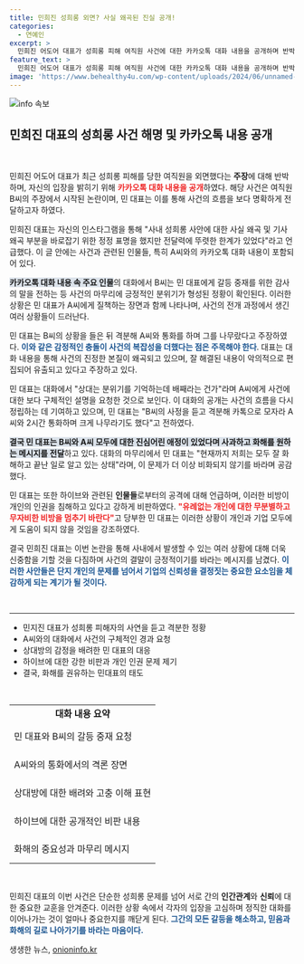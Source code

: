 ```yaml
---
title: 민희진 성희롱 외면? 사실 왜곡된 진실 공개!
categories:
  - 연예인
excerpt: >
  민희진 어도어 대표가 성희롱 피해 여직원 사건에 대한 카카오톡 대화 내용을 공개하며 반박했습니다. 그는 사건 해결 과정을 상세히 설명하고, 왜곡된 사실에 대한 불만을 표출했습니다.
feature_text: >
  민희진 어도어 대표가 성희롱 피해 여직원 사건에 대한 카카오톡 대화 내용을 공개하며 반박했습니다. 그는 사건 해결 과정을 상세히 설명하고, 왜곡된 사실에 대한 불만을 표출했습니다.
image: 'https://www.behealthy4u.com/wp-content/uploads/2024/06/unnamed-file.png'
---
```


<p><img src="https://www.behealthy4u.com/wp-content/uploads/2024/06/unnamed-file.png" alt="info 속보" /></p>

<h2 data-ke-size="size26">민희진 대표의 성희롱 사건 해명 및 카카오톡 내용 공개</h2>

<p data-ke-size="size16">&nbsp;</p> 

<p>민희진 어도어 대표가 최근 성희롱 피해를 당한 여직원을 외면했다는 <strong>주장</strong>에 대해 반박하며, 자신의 입장을 밝히기 위해 <b><span style="color: #ee2323;">카카오톡 대화 내용을 공개</span></b>하였다. 해당 사건은 여직원 B씨의 주장에서 시작된 논란이며, 민 대표는 이를 통해 사건의 흐름을 보다 명확하게 전달하고자 하였다. </p>

<p>민희진 대표는 자신의 인스타그램을 통해 "사내 성희롱 사안에 대한 사실 왜곡 및 기사 왜곡 부분을 바로잡기 위한 정정 표명을 했지만 전달력에 뚜렷한 한계가 있었다"라고 언급했다. 이 글 안에는 사건과 관련된 인물들, 특히 A씨와의 카카오톡 대화 내용이 포함되어 있다.</p>

<p><b><span style="background-color: #21538527;">카카오톡 대화 내용 속 주요 인물</span></b>의 대화에서 B씨는 민 대표에게 갈등 중재를 위한 감사의 말을 전하는 등 사건의 마무리에 긍정적인 분위기가 형성된 정황이 확인된다. 이러한 상황은 민 대표가 A씨에게 질책하는 장면과 함께 나타나며, 사건의 전개 과정에서 생긴 여러 상황들이 드러난다.</p>

<p>민 대표는 B씨의 상황을 들은 뒤 격분해 A씨와 통화를 하며 그를 나무랐다고 주장하였다. <b><span style="color: #1a5490;">이와 같은 감정적인 충돌이 사건의 복잡성을 더했다는 점은 주목해야 한다</span></b>. 대표는 대화 내용을 통해 사건의 진정한 본질이 왜곡되고 있으며, 잘 해결된 내용이 악의적으로 편집되어 유출되고 있다고 주장하고 있다. </p>

<p>민 대표는 대화에서 "상대는 분위기를 기억하는데 배째라는 건가"라며 A씨에게 사건에 대한 보다 구체적인 설명을 요청한 것으로 보인다. 이 대화의 공개는 사건의 흐름을 다시 정립하는 데 기여하고 있으며, 민 대표는 "B씨의 사정을 듣고 격분해 카톡으로 모자라 A씨와 2시간 통화하며 크게 나무라기도 했다"고 전하였다. </p>

<p><b><span style="background-color: #21538527;">결국 민 대표는 B씨와 A씨 모두에 대한 진심어린 애정이 있었다며 사과하고 화해를 원하는 메시지를 전달</span></b>하고 있다. 대화의 마무리에서 민 대표는 "현재까지 저희는 모두 잘 화해하고 끝난 일로 알고 있는 상태"라며, 이 문제가 더 이상 비화되지 않기를 바라며 공감했다.</p>

<p>민 대표는 또한 하이브와 관련된 <strong>인물들</strong>로부터의 공격에 대해 언급하며, 이러한 비방이 개인의 인권을 침해하고 있다고 강하게 비판하였다. <b><span style="color: #ee2323;">"유례없는 개인에 대한 무분별하고 무자비한 비방을 멈추기 바란다"</span></b>고 당부한 민 대표는 이러한 상황이 개인과 기업 모두에게 도움이 되지 않을 것임을 강조하였다.</p>

<p>결국 민희진 대표는 이번 논란을 통해 사내에서 발생할 수 있는 여러 상황에 대해 더욱 신중함을 기할 것을 다짐하며 사건의 결말이 긍정적이기를 바라는 메시지를 남겼다. <b><span style="color: #1a5490;">이러한 사안들은 단지 개인의 문제를 넘어서 기업의 신뢰성을 결정짓는 중요한 요소임을 체감하게 되는 계기가 될 것이다.</span></b></p>

<p data-ke-size="size16">&nbsp;</p>

<hr>

<ul>
    <li>민지진 대표가 성희롱 피해자의 사연을 듣고 격분한 정황</li>
    <li>A씨와의 대화에서 사건의 구체적인 경과 요청</li>
    <li>상대방의 감정을 배려한 민 대표의 대응</li>
    <li>하이브에 대한 강한 비판과 개인 인권 문제 제기</li>
    <li>결국, 화해를 권유하는 민대표의 태도</li>
</ul>

<p data-ke-size="size16">&nbsp;</p> 

<table style="width: 100%; border-collapse: collapse;">
    <tr>
        <td style="text-align: center; height: 17px;"><b>대화 내용 요약</b></td>
    </tr>
    <tr>
        <td style="height: 50px;">민 대표와 B씨의 갈등 중재 요청</td>
    </tr>
    <tr>
        <td style="height: 50px;">A씨와의 통화에서의 격론 장면</td>
    </tr>
    <tr>
        <td style="height: 50px;">상대방에 대한 배려와 고충 이해 표현</td>
    </tr>
    <tr>
        <td style="height: 50px;">하이브에 대한 공개적인 비판 내용</td>
    </tr>
    <tr>
        <td style="height: 50px;">화해의 중요성과 마무리 메시지</td>
    </tr>
</table>

<p data-ke-size="size16">&nbsp;</p> 

<p>민희진 대표의 이번 사건은 단순한 성희롱 문제를 넘어 서로 간의 <strong>인간관계</strong>와 <strong>신뢰</strong>에 대한 중요한 교훈을 안겨준다. 이러한 상황 속에서 각자의 입장을 고심하며 정직한 대화를 이어나가는 것이 얼마나 중요한지를 깨닫게 된다. <b><span style="color: #1a5490;">그간의 모든 갈등을 해소하고, 믿음과 화해의 길로 나아가기를 바라는 마음이다.</span></b></p>
생생한 뉴스, <a href="https://onioninfo.kr" rel="dofollow">onioninfo.kr</a>


